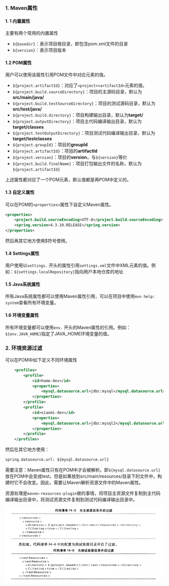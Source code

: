 ### 1. Maven属性

#### 1. 1 内置属性

主要有两个常用的内置属性

- `${basedir}`：表示项目根目录，即包含pom.xml文件的目录
- `${version}`：表示项目版本

#### 1.2 POM属性

用户可以使用该属性引用POM文件中对应元素的值。

- `${project.artifactId}`：对应了`<project><artifactId>`元素的值。
- `${project.build.sourceDirectory}`：项目的主源码目录，默认为**src/main/java/**
- `${project.build.testSourceDirectory}`：项目的测试源码目录，默认为**src/test/java/**
- `${project.build.directory}`：项目构建输出目录，默认为**target/**
- `${project.outputDirectory}`：项目主代码编译输出目录，默认为**target/classes**
- `${project.testOutputDirectory}`：项目测试代码编译输出目录，默认为**target/testclasses**
- `${project.groupId}`：项目的**groupId**
- `${project.artifactId}`：项目的**artifactId**
- `${project.version}`：项目的**version**，与`${version}`等价
- `${project.build.finalName}`：项目打包输出文件的名称，默认为`${project.artifactId}`

上述属性都对应了一个POM元素，默认值都是再POM中定义的。

#### 1.3 自定义属性

可以在POM的`<properties>`属性下自定义Maven属性。

```xml
<properties>
    <project.build.sourceEncoding>UTF-8</project.build.sourceEncoding>
    <spring.version>4.3.10.RELEASE</spring.version>
</properties>
```

然后再其它地方使用$符号使用。

#### 1.4 Settings属性

用户使用以`settings.` 开头的属性引用`settings.xml`文件中XML元素的值。例如：`${settings.localRepository}`指向用户本地仓库的地址

#### 1.5 Java系统属性

所有Java系统属性都可以使用Maven属性引用，可以在项目中使用`mvn help: system`查看所有环境变量。

#### 1.6 环境变量属性

所有环境变量都可以使用`env.` 开头的Maven属性的引用。例如：`${env.JAVA_HOME}`指定了JAVA_HOME环境变量的值。

### 2. 环境资源过滤

可以在POM中如下定义不同环境属性

```xml
    <profiles>
        <profile>
            <id>home-dev</id>
            <properties>
                <mysql.datasource.url>jdbc:mysql</mysql.datasource.url>
            </properties>
        </profile>
        <profile>
            <id>xiaomi-dev</id>
            <properties>
                <mysql.datasource.url>jdbc:mysql2</mysql.datasource.url>
            </properties>
        </profile>
    </profiles>
```

然后在其它地方使用：

```xml
spring.datasource.url: ${mysql.datasource.url}
```

需要注意：Maven属性只有在POM中才会被解析。即`${mysql.datasource.url}`放在POM中会变成test，但是如果放到src/main/resources/目录下的文件中，构建时它不会改变。因此，需要让Maven解析资源文件中的Maven属性。



资源处理是`maven-resources-plugin`做的事情，将项目主资源文件复制到主代码编译输出目录中，将测试资源文件复制到测试代码编译输出目录中。

![image-20220119161414617](./assets/202201191614702.png)